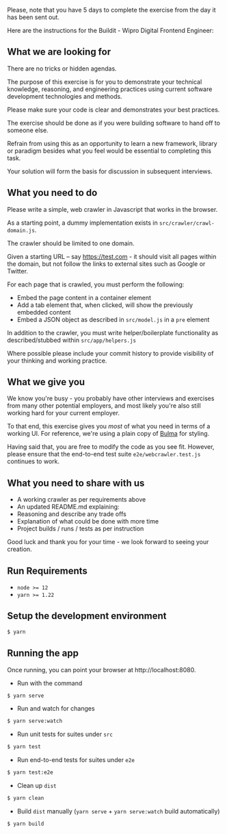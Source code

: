 Please, note that you have 5 days to complete the exercise from the day it has been sent out.

Here are the instructions for the Buildit - Wipro Digital Frontend Engineer:

## What we are looking for
There are no tricks or hidden agendas.

The purpose of this exercise is for you to demonstrate your technical knowledge, reasoning, and engineering practices using current software development technologies and methods.

Please make sure your code is clear and demonstrates your best practices.

The exercise should be done as if you were building software to hand off to someone else.

Refrain from using this as an opportunity to learn a new framework, library or paradigm besides what you feel would be essential to completing this task.

Your solution will form the basis for discussion in subsequent interviews.

## What you need to do
Please write a simple, web crawler in Javascript that works in the browser.

As a starting point, a dummy implementation exists in `src/crawler/crawl-domain.js`.

The crawler should be limited to one domain.

Given a starting URL – say https://test.com - it should visit all pages within the domain, but not follow the links to external sites such as Google or Twitter.

For each page that is crawled, you must perform the following:
* Embed the page content in a container element
* Add a tab element that, when clicked, will show the previously embedded content
* Embed a JSON object as described in `src/model.js` in a `pre` element

In addition to the crawler, you must write helper/boilerplate functionality as described/stubbed within `src/app/helpers.js`

Where possible please include your commit history to provide visibility of your thinking and working practice.

## What we give you
We know you're busy - you probably have other interviews and exercises from many other potential employers, and most likely you're also still working hard for your current employer.

To that end, this exercise gives you _most_ of what you need in terms of a working UI. For reference, we're using a plain copy of [Bulma](https://bulma.io/) for styling.

Having said that, you are free to modify the code as you see fit. However, please ensure that the end-to-end test suite `e2e/webcrawler.test.js` continues to work.

## What you need to share with us
* A working crawler as per requirements above
* An updated README.md explaining:
* Reasoning and describe any trade offs
* Explanation of what could be done with more time
* Project builds / runs / tests as per instruction

Good luck and thank you for your time - we look forward to seeing your creation.

## Run Requirements
* `node >= 12`
* `yarn >= 1.22`

## Setup the development environment
```bash
$ yarn
```

## Running the app
Once running, you can point your browser at http://localhost:8080.

- Run with the command
```bash
$ yarn serve
```

- Run and watch for changes
```bash
$ yarn serve:watch
```

- Run unit tests for suites under `src`
```bash
$ yarn test
```

- Run end-to-end tests for suites under `e2e`
```bash
$ yarn test:e2e
```

- Clean up `dist`
```bash
$ yarn clean
```

- Build `dist` manually (`yarn serve` + `yarn serve:watch` build automatically)
```bash
$ yarn build
```
